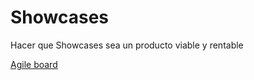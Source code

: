 # Showcases

Hacer que Showcases sea un producto viable y rentable

[Agile board](Showcases%20f1ecb7a10f014354b22fc97b505bca2f/Agile%20board%2015bcbe2eb4fc452a9b144a80a966d947.csv)
